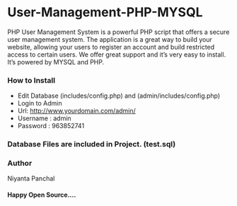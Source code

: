 # User-Management-PHP-MYSQL


PHP User Management System is a powerful PHP script that offers a secure user management system. The application is a great way to build your website, allowing your users to register an account and build restricted access to certain users. We offer great support and it’s very easy to install. It’s powered by MYSQL and PHP.


### How to Install

* Edit Database (includes/config.php) and (admin/includes/config.php)
* Login to Admin
* Url: http://www.yourdomain.com/admin/
* Username : admin
* Password : 963852741

### Database Files are included in Project. (test.sql)

### Author

Niyanta Panchal

#### Happy Open Source....



